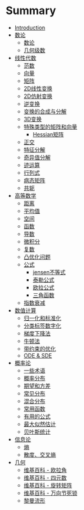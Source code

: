 # Summary

* [Introduction](README.md)
* [数论]()
   * [数论](Numbers/SpecialNumbers.md)
   * [几何级数](Numbers/GeometricProgression.md)
* [线性代数]()
   * [范数](LinearAlgebra/norm.md)
   * [向量](LinearAlgebra/vector.md)
   * [矩阵](LinearAlgebra/matrix.md)
   * [2D线性变换](LinearAlgebra/2DTransformation.md)
   * [2D仿射变换](LinearAlgebra/2DAffineTransformation.md)
   * [逆变换](LinearAlgebra/Inverse.md)
   * [变换的合成与分解](LinearAlgebra/ComplexTransformation.md)
   * [3D变换](LinearAlgebra/3DTransformation.md)
   * [特殊类型的矩阵和向量](LinearAlgebra/special_matrix.md)
      * [Hessian矩阵](LinearAlgebra/Hessian.md)
   * [正交](LinearAlgebra/orthogonal.md)
   * [特征分解](LinearAlgebra/eigendecomposition.md)
   * [奇异值分解](LinearAlgebra/SVD.md)
   * [迹运算](LinearAlgebra/trace.md)
   * [行列式](LinearAlgebra/det.md)
   * [病态矩阵](LinearAlgebra/IllConditioning.md)
   * [共轭](LinearAlgebra/Conjugate.md)
* [高等数学]()
   * [距离](Mathematics/distance.md)
   * [平均值](Mathematics/average.md)
   * [空间](Mathematics/space.md)
   * [函数](Mathematics/function.md)
   * [导数](Mathematics/derivative.md)
   * [微积分](Mathematics/calculus.md)
   * [复数](Mathematics/Complex.md)
   * [凸优化问题](Mathematics/convex.md)
   * [公式]()
     * [jensen不等式](Mathematics/Formula/jensen.md)
     * [泰勒公式](Mathematics/Formula/taylor.md)
     * [欧拉公式](Mathematics/Formula/euler.md)
     * [三角函数](Mathematics/Formula/trigonometric.md)
   * [指数衰减](Mathematics/ExponentialDecay.md)
* [数值计算]()
   * [归一化和标准化](NumericalComputation/Preprocessing.md)
   * [分类标签数字化](NumericalComputation/Nominal.md)
   * [梯度下降法](NumericalComputation/GradientDescent.md)
   * [牛顿法](NumericalComputation/Newton.md) 
   * [带约束的优化](NumericalComputation/ConstrainedOptimization.md)
   * [ODE & SDE](NumericalComputation/ODE_SDE.md)
* [概率论]()
   * [一些术语](Probability/norms.md)
   * [概率分布](Probability/probability_distribution.md)
   * [期望和方差](Probability/expectation_variance.md)
   * [常见分布](Probability/distribution.md)
   * [混合分布](Probability/mixture_distribution.md)
   * [常用函数](Probability/functions.md)
   * [有用的公式](Probability/formulas.md)
   * [最大似然估计](Probability/likelihood.md)
   * [贝叶斯统计](Probability/bayes.md)
* [信息论]()
   * [熵](Information/entropy.md)
   * [散度、交叉熵](Information/Divergence.md)
*  [几何]()
	* [维基百科 - 欧拉角](Geometry/EulerAngle.md)
	* [维基百科 - 四元数](Geometry/Quaternion.md)
	* [维基百科 - 旋转矩阵](Geometry/RotationMatrix.md)
	* [维基百科 - 万向节死锁](Geometry/Gimbal%20lock.md)
   * [黎曼流形](Geometry/RiemannianManifolds.md)